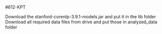 #612-KPT

Download the stanford-corenlp-3.9.1-models.jar  and put it in the lib folder
Download all required data files from drive and put those in analyzed_data folder
